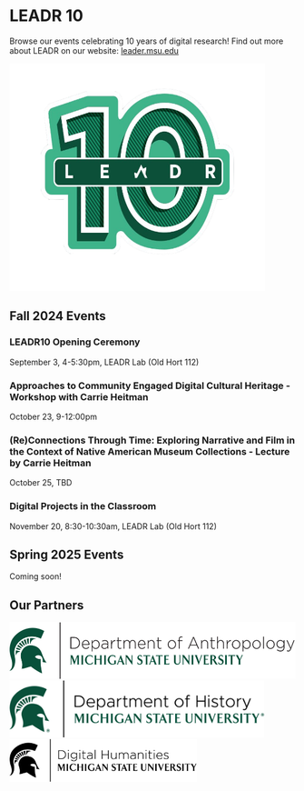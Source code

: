 # LEADR 10
Browse our events celebrating 10 years of digital research! Find out more about LEADR on our website: [leader.msu.edu](leadr.msu.edu)

<img src="LEADR10_logo.png" width=450 height=400>

## Fall 2024 Events

### LEADR10 Opening Ceremony
September 3, 4-5:30pm, LEADR Lab (Old Hort 112)

### Approaches to Community Engaged Digital Cultural Heritage - Workshop with Carrie Heitman
October 23, 9-12:00pm

### (Re)Connections Through Time: Exploring Narrative and Film in the Context of Native American Museum Collections - Lecture by Carrie Heitman
October 25, TBD

### Digital Projects in the Classroom
November 20, 8:30-10:30am, LEADR Lab (Old Hort 112)

## Spring 2025 Events
Coming soon!


## Our Partners 
<img src="Dept-Anthro_Helmet_Green.png" height=100> 
<img src="Dept-History_Helmet_Green-r.png" height=100>
<img class="aligncenter" src="DH-MSU_logo.png" height=75> 

